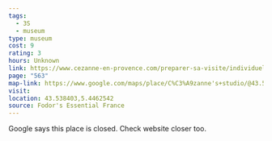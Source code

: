 ```yaml
---
tags:
  - 3S
  - museum
type: museum
cost: 9
rating: 3
hours: Unknown
link: https://www.cezanne-en-provence.com/preparer-sa-visite/individuel/visiter-atelier-cezanne/
page: "563"
map-link: https://www.google.com/maps/place/C%C3%A9zanne's+studio/@43.5384008,5.4458137,19.5z/data=!4m6!3m5!1s0x12c98dafd5ae6b6d:0xfec5f4b51880f8e4!8m2!3d43.5384129!4d5.4461925!16s%2Fg%2F119pgm7c7?entry=ttu&g_ep=EgoyMDI0MTAwNy4xIKXMDSoASAFQAw%3D%3D
visit: 
location: 43.538403,5.4462542
source: Fodor's Essential France
---
```

Google says this place is closed. Check website closer too.